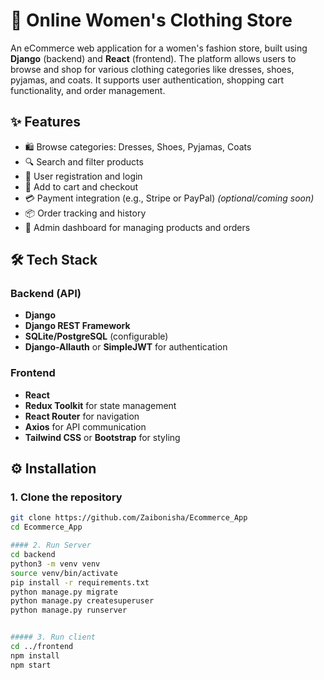 # 👗 Online Women's Clothing Store

An eCommerce web application for a women's fashion store, built using **Django** (backend) and **React** (frontend). The platform allows users to browse and shop for various clothing categories like dresses, shoes, pyjamas, and coats. It supports user authentication, shopping cart functionality, and order management.

## ✨ Features

- 🛍️ Browse categories: Dresses, Shoes, Pyjamas, Coats
- 🔍 Search and filter products
- 👤 User registration and login
- 🛒 Add to cart and checkout
- 💳 Payment integration (e.g., Stripe or PayPal) *(optional/coming soon)*
- 📦 Order tracking and history
- 🧾 Admin dashboard for managing products and orders

## 🛠️ Tech Stack

### Backend (API)
- **Django**
- **Django REST Framework**
- **SQLite/PostgreSQL** (configurable)
- **Django-Allauth** or **SimpleJWT** for authentication

### Frontend
- **React**
- **Redux Toolkit** for state management
- **React Router** for navigation
- **Axios** for API communication
- **Tailwind CSS** or **Bootstrap** for styling

## ⚙️ Installation

### 1. Clone the repository
```bash
git clone https://github.com/Zaibonisha/Ecommerce_App
cd Ecommerce_App

#### 2. Run Server
cd backend
python3 -m venv venv
source venv/bin/activate
pip install -r requirements.txt
python manage.py migrate
python manage.py createsuperuser
python manage.py runserver


##### 3. Run client 
cd ../frontend
npm install
npm start
